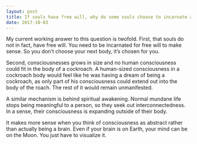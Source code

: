 ```yaml
---
layout: post
title: If souls have free will, why do some souls choose to incarnate as cockroach?
date: 2017-10-03
---
```


<p>My current working answer to this question is twofold. First, that souls do not in fact, have free will. You need to be incarnated for free will to make sense. So you don’t choose your next body, it’s chosen for you.</p><p>Second, consciousnesses grows in size and no human consciousness could fit in the body of a cockroach. A human-sized consciousness in a cockroach body would feel like he was having a dream of being a cockroach, as only part of his consciousness could extend out into the body of the roach. The rest of it would remain unmanifested.</p><p>A similar mechanism is behind spiritual awakening. Normal mundane life stops being meaningful to a person, so they seek out interconnectedness. In a sense, their consciousness is expanding outside of their body.</p><p>It makes more sense when you think of consciousness as abstract rather than actually being a brain. Even if your brain is on Earth, your mind can be on the Moon. You just have to visualize it.</p>
